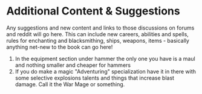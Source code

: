 # Additional Content & Suggestions

Any suggestions and new content and links to those discussions on forums and reddit will go here. This can include new careers, abilities and spells, rules for enchanting and blacksmithing, ships, weapons, items - basically anything net-new to the book can go here!

1.  In the equipment section under hammer the only one you have is a maul and nothing smaller and cheaper for hammers
2. If you do make a magic "Adventuring" specialization have it in there with some selective explosions talents and things that increase blast damage. Call it the War Mage or something.
